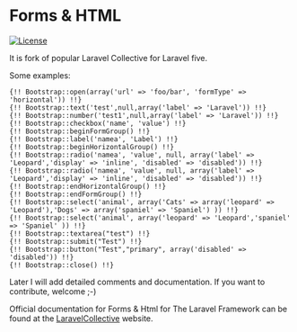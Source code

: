 # Forms & HTML

[![License](https://poser.pugx.org/LaravelCollective/html/license.svg)](https://packagist.org/packages/laravelcollective/html)

It is fork of popular Laravel Collective for Laravel five.

Some examples:
```
{!! Bootstrap::open(array('url' => 'foo/bar', 'formType' => 'horizontal')) !!}
{!! Bootstrap::text('test',null,array('label' => 'Laravel')) !!}
{!! Bootstrap::number('test1',null,array('label' => 'Laravel')) !!}
{!! Bootstrap::checkbox('name', 'value') !!}
{!! Bootstrap::beginFormGroup() !!}
{!! Bootstrap::label('namea', 'Label') !!}
{!! Bootstrap::beginHorizontalGroup() !!}
{!! Bootstrap::radio('namea', 'value', null, array('label' => 'Leopard','display' => 'inline', 'disabled' => 'disabled')) !!}
{!! Bootstrap::radio('namea', 'value', null, array('label' => 'Leopard','display' => 'inline', 'disabled' => 'disabled')) !!}
{!! Bootstrap::endHorizontalGroup() !!}
{!! Bootstrap::endFormGroup() !!}
{!! Bootstrap::select('animal', array('Cats' => array('leopard' => 'Leopard'),'Dogs' => array('spaniel' => 'Spaniel') )) !!}
{!! Bootstrap::select('animal', array('leopard' => 'Leopard','spaniel' => 'Spaniel' )) !!}
{!! Bootstrap::textarea("test") !!}
{!! Bootstrap::submit("Test") !!}
{!! Bootstrap::button("Test","primary", array('disabled' => 'disabled')) !!}
{!! Bootstrap::close() !!}
```
Later I will add detailed comments and documentation.
If you want to contribute, welcome ;-)

Official documentation for Forms & Html for The Laravel Framework can be found at the [LaravelCollective](http://laravelcollective.com) website.
